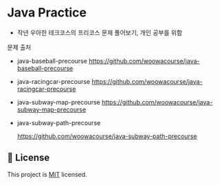 # Java Practice

- 작년 우아한 테크코스의 프리코스 문제 풀어보기, 개인 공부를 위함



문제 출처

- java-baseball-precourse
  https://github.com/woowacourse/java-baseball-precourse
  
- java-racingcar-precourse
  https://github.com/woowacourse/java-racingcar-precourse
  
- java-subway-map-precourse
  https://github.com/woowacourse/java-subway-map-precourse
  
- java-subway-path-precourse

  https://github.com/woowacourse/java-subway-path-precourse

## 

## 📝 License

This project is [MIT](https://github.com/woowacourse/java-baseball-precourse/blob/master/LICENSE) licensed.
